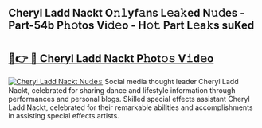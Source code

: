 ## Cheryl Ladd Nackt O𝚗𝚕yf𝚊ns L𝚎a𝚔ed N𝚞𝚍es - Part-54b P𝚑𝚘tos Vi𝚍𝚎o - H𝚘𝚝 Part L𝚎a𝚔s suKed

# <h2><a href="http://kf81x8n.oniu.top/?m=Cheryl+Ladd+Nackt">🔗👉 🔴 Cheryl Ladd Nackt P𝚑ot𝚘𝚜 V𝚒d𝚎o</a></h2>

[![Cheryl Ladd Nackt Nu𝚍e𝚜](https://i.imgur.com/0qMVB7G.gif)](http://kf81x8n.oniu.top/?m=Cheryl+Ladd+Nackt)
Social media thought leader Cheryl Ladd Nackt, celebrated for sharing dance and lifestyle information through performances and personal blogs. Skilled special effects assistant Cheryl Ladd Nackt, celebrated for their remarkable abilities and accomplishments in assisting special effects artists.  
